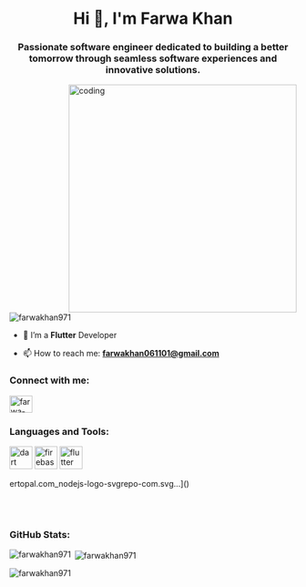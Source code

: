 <h1 align="center">Hi 👋, I'm Farwa Khan</h1>
<h3 align="center">Passionate software engineer dedicated to building a better tomorrow through seamless software experiences and innovative solutions.</h3>

<img align="right" alt="coding" width=400 src="https://cdn.dribbble.com/users/1708950/screenshots/4188877/developer_med.gif"/>

<p align="left"> <img src="https://komarev.com/ghpvc/?username=farwakhan971&label=Profile%20views&color=0e75b6&style=flat" alt="farwakhan971" /> </p>

- 🌱 I’m a **Flutter** Developer

- 📫 How to reach me: **farwakhan061101@gmail.com**

<h3 align="left">Connect with me:</h3>
<p align="left">
<a href="https://linkedin.com/in/farwa-khan-profile" target="blank"><img align="center" src="https://raw.githubusercontent.com/rahuldkjain/github-profile-readme-generator/master/src/images/icons/Social/linked-in-alt.svg" alt="farwa-khan-profile" height="30" width="40" /></a>
</p>

<h3 align="left">Languages and Tools:</h3>
<p align="left" style="display: inline;">
<img src="https://www.vectorlogo.zone/logos/dartlang/dartlang-icon.svg" alt="dart" width="40" height="40"/>
<img src="https://www.vectorlogo.zone/logos/firebase/firebase-icon.svg" alt="firebase" width="40" height="40"/>
<img src="https://www.vectorlogo.zone/logos/flutterio/flutterio-icon.svg" alt="flutter" width="40" height="40"/>
 

ertopal.com_nodejs-logo-svgrepo-com.svg…]()

</p>

<br />
<br />

<h3 align="left">GitHub Stats:</h3>
<p><img align="left" src="https://github-readme-stats.vercel.app/api/top-langs?username=farwakhan971&show_icons=true&locale=en&layout=compact" alt="farwakhan971" /></p>
<p>&nbsp;<img align="center" src="https://github-readme-stats.vercel.app/api?username=farwakhan971&show_icons=true&locale=en" alt="farwakhan971" /></p>
<p><img align="center" src="https://github-readme-streak-stats.herokuapp.com/?user=farwakhan971&" alt="farwakhan971" /></p>
